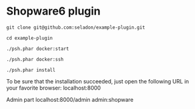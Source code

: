 # Shopware6 plugin
`git clone git@github.com:seladon/example-plugin.git`

`cd example-plugin`

`./psh.phar docker:start`

`./psh.phar docker:ssh`

`./psh.phar install`

To be sure that the installation succeeded, just open the following URL in your favorite browser: localhost:8000

Admin part localhost:8000/admin
admin:shopware
